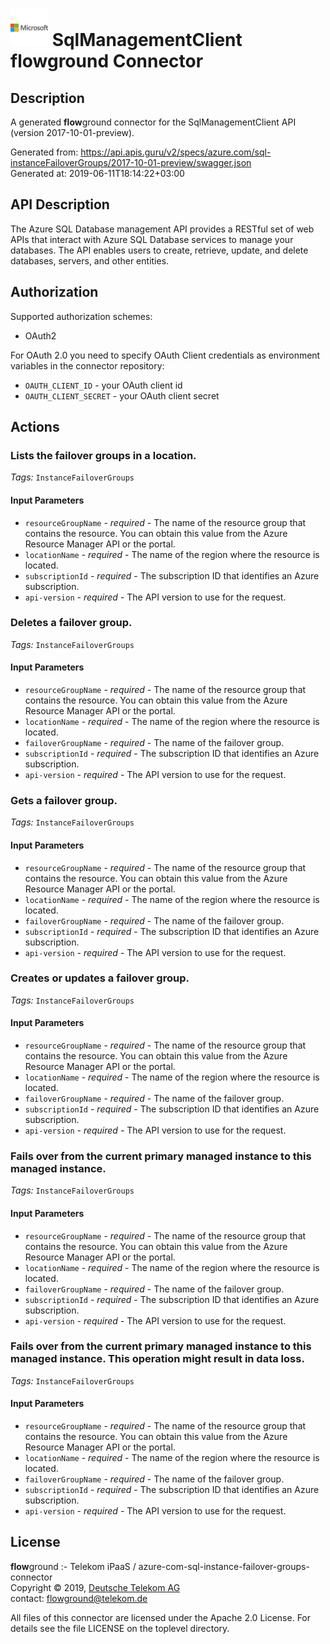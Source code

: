 # ![LOGO](logo.png) SqlManagementClient **flow**ground Connector

## Description

A generated **flow**ground connector for the SqlManagementClient API (version 2017-10-01-preview).

Generated from: https://api.apis.guru/v2/specs/azure.com/sql-instanceFailoverGroups/2017-10-01-preview/swagger.json<br/>
Generated at: 2019-06-11T18:14:22+03:00

## API Description

The Azure SQL Database management API provides a RESTful set of web APIs that interact with Azure SQL Database services to manage your databases. The API enables users to create, retrieve, update, and delete databases, servers, and other entities.

## Authorization

Supported authorization schemes:
- OAuth2

For OAuth 2.0 you need to specify OAuth Client credentials as environment variables in the connector repository:
* `OAUTH_CLIENT_ID` - your OAuth client id
* `OAUTH_CLIENT_SECRET` - your OAuth client secret

## Actions

### Lists the failover groups in a location.

*Tags:* `InstanceFailoverGroups`

#### Input Parameters
* `resourceGroupName` - _required_ - The name of the resource group that contains the resource. You can obtain this value from the Azure Resource Manager API or the portal.
* `locationName` - _required_ - The name of the region where the resource is located.
* `subscriptionId` - _required_ - The subscription ID that identifies an Azure subscription.
* `api-version` - _required_ - The API version to use for the request.

### Deletes a failover group.

*Tags:* `InstanceFailoverGroups`

#### Input Parameters
* `resourceGroupName` - _required_ - The name of the resource group that contains the resource. You can obtain this value from the Azure Resource Manager API or the portal.
* `locationName` - _required_ - The name of the region where the resource is located.
* `failoverGroupName` - _required_ - The name of the failover group.
* `subscriptionId` - _required_ - The subscription ID that identifies an Azure subscription.
* `api-version` - _required_ - The API version to use for the request.

### Gets a failover group.

*Tags:* `InstanceFailoverGroups`

#### Input Parameters
* `resourceGroupName` - _required_ - The name of the resource group that contains the resource. You can obtain this value from the Azure Resource Manager API or the portal.
* `locationName` - _required_ - The name of the region where the resource is located.
* `failoverGroupName` - _required_ - The name of the failover group.
* `subscriptionId` - _required_ - The subscription ID that identifies an Azure subscription.
* `api-version` - _required_ - The API version to use for the request.

### Creates or updates a failover group.

*Tags:* `InstanceFailoverGroups`

#### Input Parameters
* `resourceGroupName` - _required_ - The name of the resource group that contains the resource. You can obtain this value from the Azure Resource Manager API or the portal.
* `locationName` - _required_ - The name of the region where the resource is located.
* `failoverGroupName` - _required_ - The name of the failover group.
* `subscriptionId` - _required_ - The subscription ID that identifies an Azure subscription.
* `api-version` - _required_ - The API version to use for the request.

### Fails over from the current primary managed instance to this managed instance.

*Tags:* `InstanceFailoverGroups`

#### Input Parameters
* `resourceGroupName` - _required_ - The name of the resource group that contains the resource. You can obtain this value from the Azure Resource Manager API or the portal.
* `locationName` - _required_ - The name of the region where the resource is located.
* `failoverGroupName` - _required_ - The name of the failover group.
* `subscriptionId` - _required_ - The subscription ID that identifies an Azure subscription.
* `api-version` - _required_ - The API version to use for the request.

### Fails over from the current primary managed instance to this managed instance. This operation might result in data loss.

*Tags:* `InstanceFailoverGroups`

#### Input Parameters
* `resourceGroupName` - _required_ - The name of the resource group that contains the resource. You can obtain this value from the Azure Resource Manager API or the portal.
* `locationName` - _required_ - The name of the region where the resource is located.
* `failoverGroupName` - _required_ - The name of the failover group.
* `subscriptionId` - _required_ - The subscription ID that identifies an Azure subscription.
* `api-version` - _required_ - The API version to use for the request.

## License

**flow**ground :- Telekom iPaaS / azure-com-sql-instance-failover-groups-connector<br/>
Copyright © 2019, [Deutsche Telekom AG](https://www.telekom.de)<br/>
contact: flowground@telekom.de

All files of this connector are licensed under the Apache 2.0 License. For details
see the file LICENSE on the toplevel directory.
